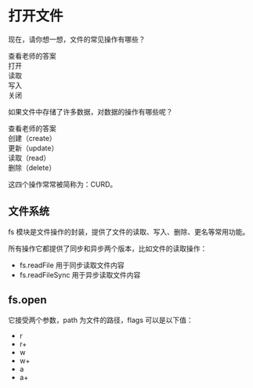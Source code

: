 # 打开文件

现在，请你想一想，文件的常见操作有哪些？

<div x-data="{show:false}">
<div class="btn mb-4" x-on:click="show=!show">查看老师的答案</div>
    <div class="flex justify-start gap-1"  x-show="show">
  <div class="brick w-10 h-8">打开</div>
  <div class="brick w-10 h-8">读取</div>
  <div class="brick w-10 h-8">写入</div>
  <div class="brick w-10 h-8">关闭</div>
</div>
</div>

如果文件中存储了许多数据，对数据的操作有哪些呢？

<div x-data="{show:false}">
<div class="btn mb-4" x-on:click="show=!show">查看老师的答案</div>
    <div class="flex flex-col justify-start gap-1"  x-show="show">
      <div class="brick-cyan w-36 h-8 text-start pl-4">创建（create）</div>
      <div class="brick-yellow w-36 h-8 text-start pl-4">更新（update）</div>
      <div class="brick w-36 h-8 text-start pl-4">读取（read）</div>
      <div class="brick-red w-36 h-8 text-start pl-4">删除（delete）</div>
  </div>

这四个操作常常被简称为：CURD。

</div>

## 文件系统

fs 模块是文件操作的封装，提供了文件的读取、写入、删除、更名等常用功能。

所有操作它都提供了同步和异步两个版本，比如文件的读取操作：

- fs.readFile 用于同步读取文件内容
- fs.readFileSync 用于异步读取文件内容

## fs.open

它接受两个参数，path 为文件的路径，flags 可以是以下值：

- r
- r+
- w
- w+
- a
- a+
